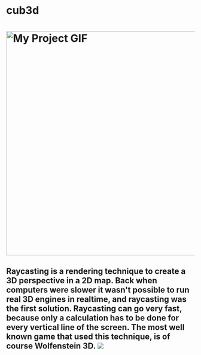 # cub3d
<h1> 
  <img src="./cub.gif" alt="My Project GIF" width="800" height="600">
</h1>
<h2>
  Raycasting is a rendering technique to create a 3D perspective in a 2D map. Back when computers were slower it wasn't possible to run real 3D engines in realtime, and raycasting was the first solution. Raycasting can go very fast, because only a calculation has to be done for every vertical line of the screen. The most well known game that used this technique, is of course Wolfenstein 3D.
<img src="https://lodev.org/cgtutor/images/wolf3d.jpg">
</h2>
